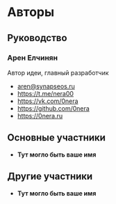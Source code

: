# Авторы

## Руководство

### Арен Елчинян

Автор идеи, главный разработчик

* <aren@synapseos.ru>
* <https://t.me/nera00>
* <https://vk.com/0nera>
* <https://github.com/0nera>
* <https://0nera.ru>

## Основные участники

* __Тут могло быть ваше имя__

## Другие участники

* __Тут могло быть ваше имя__
